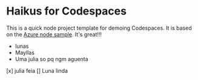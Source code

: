 
# Haikus for Codespaces

This is a quick node project template for demoing Codespaces. It is based on the [Azure node sample](https://github.com/Azure-Samples/nodejs-docs-hello-world). It's great!!!

- lunas
- Mayllas
- Uma julia so pq ngm aguenta

[x] julia feia
[] Luna linda
